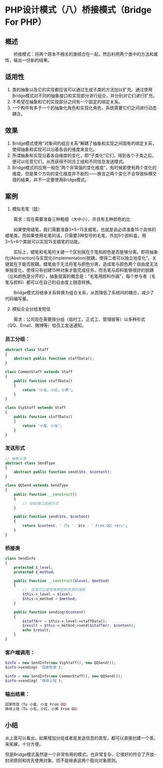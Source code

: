 # PHP设计模式（八）桥接模式（Bridge For PHP）

## 概述

　　桥接模式：将两个原本不相关的类结合在一起，然后利用两个类中的方法和属性，输出一份新的结果。　



## 适用性

1. 类的抽象以及它的实现都应该可以通过生成子类的方法加以扩充。通过使用Bridge模式对不同的抽象接口和实现部分进行组合，并分别对它们进行扩充。
2. 不希望在抽象和它的实现部分之间有一个固定的绑定关系。
3. 一个构件有多于一个的抽象化角色和实现化角色，系统需要它们之间进行动态耦合。



## 效果

1. Bridge模式使用“对象间的组合关系”解耦了抽象和实现之间固有的绑定关系，使得抽象和实现可以沿着各自的维度来变化。
2. 所谓抽象和实现沿着各自维度的变化，即“子类化”它们，得到各个子类之后，便可以任意它们，从而获得不同员工组和不同信息发送模式。
3. Bridge模式的应用一般在“两个非常强的变化维度”，有时候即使有两个变化的维度，但是某个方向的变化维度并不剧烈——换言之两个变化不会导致纵横交错的结果，并不一定要使用Bridge模式。



## 案例

1. 模拟毛笔（[转](http://blog.csdn.net/hguisu)）

　　需求：现在需要准备三种粗细（大中小），并且有五种颜色的比

　　如果使用蜡笔，我们需要准备3*5=15支蜡笔，也就是说必须准备15个具体的蜡笔类。而如果使用毛笔的话，只需要3种型号的毛笔，外加5个颜料盒，用3+5=8个类就可以实现15支蜡笔的功能。

　　实际上，蜡笔和毛笔的关键一个区别就在于笔和颜色是否能够分离。即将抽象化(Abstraction)与实现化(Implementation)脱耦，使得二者可以独立地变化"。关键就在于能否脱耦。蜡笔由于无法将笔与颜色分离，造成笔与颜色两个自由度无法单独变化，使得只有创建15种对象才能完成任务。而毛笔与颜料能够很好的脱耦（比和颜色是分开的），抽象层面的概念是："毛笔用颜料作画"，每个参与者（毛笔与颜料）都可以在自己的自由度上随意转换。

　　Bridge模式将继承关系转换为组合关系，从而降低了系统间的耦合，减少了代码编写量。

2. 模拟企业分组发短信

　　需求：公司现在需要按分组（临时工、正式工、管理层等）以多种形式（QQ、Email、微博等）给员工发送通知。



### 员工分组：

```php
abstract class Staff
{
    abstract public function staffData();
}

class CommonStaff extends Staff
{
    public function staffData()
    {
        return "小名，小红，小黑";
    }
}

class VipStaff extends Staff
{
    public function staffData()
    {
        return '小星、小龙';
    }
}
```

### 发送形式

```php
// 抽象父类
abstract class SendType
{
    abstract public function send($to, $content);
}

class QQSend extends SendType
{
    public function __construct()
    {
        // 与QQ接口连接方式
    }

    public function send($to, $content)
    {
        return $content. '（To '. $to . ' From QQ）<br>';
    }
}
```

### 桥接类

```php
class SendInfo
{
    protected $_level;
    protected $_method;

    public function __construct($level, $method)
    {
        //  这里可以使用单例控制资源的消耗
        $this->_level = $level;
        $this->_method = $method;
    }

    public function sending($content)
    {
        $staffArr = $this->_level->staffData();
        $result = $this->_method->send($staffArr, $content);
        echo $result;
    }
}
```

### 客户端调用：

```php
$info = new SendInfo(new VipStaff(), new QQSend());
$info->sending( '回家吃饭');

$info = new SendInfo(new CommonStaff(), new QQSend());
$info->sending( '继续上班');
```

### 输出结果：

```php
回家吃饭（To 小星、小龙 From QQ）
继续上班（To 小名，小红，小黑 From QQ）
```



## 小结

从上面可以看出，如果增加分组或者是发送信息的类型，都可以直接创建一个类，来拓展，十分方便。

但是Bridge模式虽然是一个非常有用的模式，也非常复杂，它很好的符合了开放-封闭原则和优先使用对象，而不是继承这两个面向对象原则。